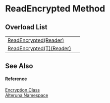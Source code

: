 # ReadEncrypted Method


## Overload List
<table>
<tr>
<td><a href="M_Alteruna_Encryption_ReadEncrypted">ReadEncrypted(Reader)</a></td>
<td> </td></tr>
<tr>
<td><a href="M_Alteruna_Encryption_ReadEncrypted__1">ReadEncrypted(T)(Reader)</a></td>
<td> </td></tr>
</table>

## See Also


#### Reference
<a href="T_Alteruna_Encryption">Encryption Class</a>  
<a href="N_Alteruna">Alteruna Namespace</a>  
